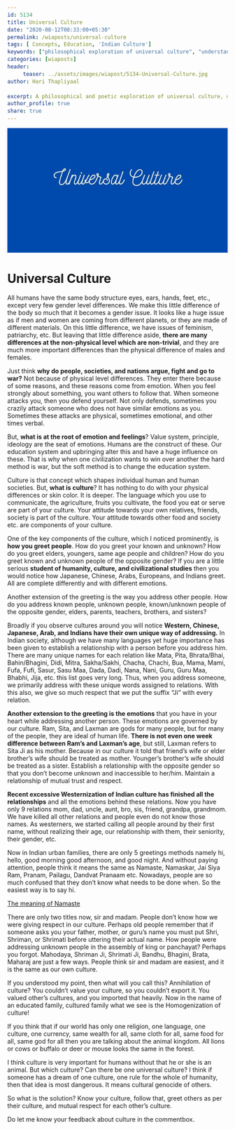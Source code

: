 ```yaml
--- 
id: 5134 
title: Universal Culture
date: "2020-08-12T08:33:00+05:30"
permalink: /wiaposts/universal-culture
tags: [ Concepts, Education, 'Indian Culture']    
keywords: ["philosophical exploration of universal culture", "understanding cultural integration in philosophy", "poetic insights on global culture and identity", "philosophy of culture and diversity", "exploring universal culture in philosophical context"]  
categories: [wiaposts] 
header:
     teaser: ../assets/images/wiapost/5134-Universal-Culture.jpg
author: Hari Thapliyaal 

excerpt: A philosophical and poetic exploration of universal culture, delving into insights on cultural integration and identity.
author_profile: true 
share: true 
---
```


![Universal Culture](../assets/images/wiapost/5134-Universal-Culture.jpg)     
   
# Universal Culture
       
All humans have the same body structure eyes, ears, hands, feet, etc., except very few gender level differences. We make this little difference of the body so much that it becomes a gender issue. It looks like a huge issue as if men and women are coming from different planets, or they are made of different materials. On this little difference, we have issues of feminism, patriarchy, etc. But leaving that little difference aside, **there are many differences at the non-physical level which are non-trivial**, and they are much more important differences than the physical difference of males and females.    
    
Just think **why do people, societies, and nations argue, fight and go to war?** Not because of physical level differences. They enter there because of some reasons, and these reasons come from emotion. When you feel strongly about something, you want others to follow that. When someone attacks you, then you defend yourself. Not only defends, sometimes you crazily attack someone who does not have similar emotions as you. Sometimes these attacks are physical, sometimes emotional, and other times verbal.    
    
But, **what is at the root of emotion and feelings**? Value system, principle, ideology are the seat of emotions. Humans are the construct of these. Our education system and upbringing alter this and have a huge influence on these. That is why when one civilization wants to win over another the hard method is war, but the soft method is to change the education system.    
    
Culture is that concept which shapes individual human and human societies. But, **what is culture**? It has nothing to do with your physical differences or skin color. It is deeper. The language which you use to communicate, the agriculture, fruits you cultivate, the food you eat or serve are part of your culture. Your attitude towards your own relatives, friends, society is part of the culture. Your attitude towards other food and society etc. are components of your culture.    
    
One of the key components of the culture, which I noticed prominently, is **how you greet people**. How do you greet your known and unknown? How do you greet elders, youngers, same age people and children? How do you greet known and unknown people of the opposite gender? If you are a little serious **student of humanity, culture, and civilizational studies** then you would notice how Japanese, Chinese, Arabs, Europeans, and Indians greet. All are complete differently and with different emotions.    
    
Another extension of the greeting is the way you address other people. How do you address known people, unknown people, known/unknown people of the opposite gender, elders, parents, teachers, brothers, and sisters?    
    
Broadly if you observe cultures around you will notice **Western, Chinese, Japanese, Arab, and Indians have their own unique way of addressing.** In Indian society, although we have many languages yet huge importance has been given to establish a relationship with a person before you address him. There are many unique names for each relation like Mata, Pita, Bhrata/Bhai, Bahin/Bhagini, Didi, Mitra, Sakha/Sakhi, Chacha, Chachi, Bua, Mama, Mami, Fufa, Fufi, Sasur, Sasu Maa, Dada, Dadi, Nana, Nani, Guru, Guru Maa, Bhabhi, Jija, etc. this list goes very long. Thus, when you address someone, we primarily address with these unique words assigned to relations. With this also, we give so much respect that we put the suffix “Ji” with every relation.    
    
**Another extension to the greeting is the emotions** that you have in your heart while addressing another person. These emotions are governed by our culture. Ram, Sita, and Laxman are gods for many people, but for many of the people, they are ideal of human life. **There is not even one week difference between Ram’s and Laxman’s age**, but still, Laxman refers to Sita Ji as his mother. Because in our culture it told that friend’s wife or elder brother’s wife should be treated as mother. Younger’s brother’s wife should be treated as a sister. Establish a relationship with the opposite gender so that you don’t become unknown and inaccessible to her/him. Maintain a relationship of mutual trust and respect.    
    
**Recent excessive Westernization of Indian culture has finished all the relationships** and all the emotions behind these relations. Now you have only 9 relations mom, dad, uncle, aunt, bro, sis, friend, grandpa, grandmom. We have killed all other relations and people even do not know those names. As westerners, we started calling all people around by their first name, without realizing their age, our relationship with them, their seniority, their gender, etc.    
    
Now in Indian urban families, there are only 5 greetings methods namely hi, hello, good morning good afternoon, and good night. And without paying attention, people think it means the same as Namaste, Namaskar, Jai Siya Ram, Pranam, Pailagu, Dandvat Pranaam etc. Nowadays, people are so much confused that they don’t know what needs to be done when. So the easiest way is to say hi.    
    
[The meaning of Namaste](/wiapost/the-meaning-of-namaste/)    
    
There are only two titles now, sir and madam. People don’t know how we were giving respect in our culture. Perhaps old people remember that if someone asks you your father, mother, or guru’s name you must put Shri, Shriman, or Shrimati before uttering their actual name. How people were addressing unknown people in the assembly of king or panchayat? Perhaps you forgot. Mahodaya, Shriman Ji, Shrimati Ji, Bandhu, Bhagini, Brata, Maharaj are just a few ways. People think sir and madam are easiest, and it is the same as our own culture.    
    
If you understood my point, then what will you call this? Annihilation of culture? You couldn’t value your culture, so you couldn’t export it. You valued other’s cultures, and you imported that heavily. Now in the name of an educated family, cultured family what we see is the Homogenization of culture!    
    
If you think that if our world has only one religion, one language, one culture, one currency, same wealth for all, same cloth for all, same food for all, same god for all then you are talking about the animal kingdom. All lions or cows or buffalo or deer or mouse looks the same in the forest.    
    
I think culture is very important for humans without that he or she is an animal. But which culture? Can there be one universal culture? I think if someone has a dream of one culture, one rule for the whole of humanity, then that idea is most dangerous. It means cultural genocide of others.    
    
So what is the solution? Know your culture, follow that, greet others as per their culture, and mutual respect for each other’s culture.    
    
Do let me know your feedback about culture in the commentbox.    
